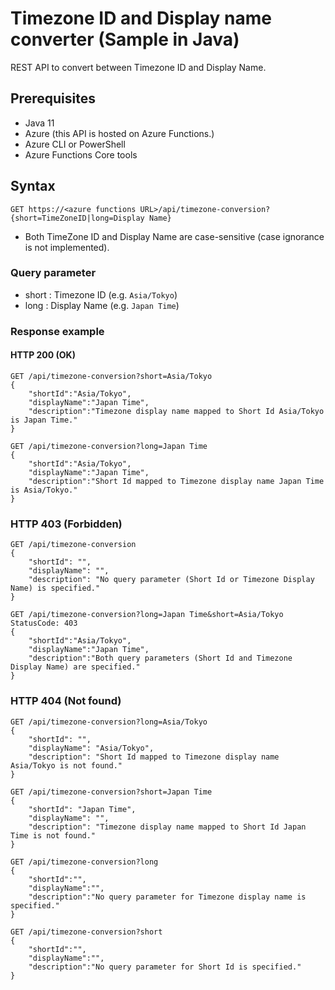 # Timezone ID and Display name converter (Sample in Java)

REST API to convert between Timezone ID and Display Name.

## Prerequisites

- Java 11
- Azure (this API is hosted on Azure Functions.)
- Azure CLI or PowerShell
- Azure Functions Core tools

## Syntax

~~~
GET https://<azure functions URL>/api/timezone-conversion?{short=TimeZoneID|long=Display Name}
~~~

- Both TimeZone ID and Display Name are case-sensitive (case ignorance is not implemented).

### Query parameter

- short : Timezone ID (e.g. `Asia/Tokyo`)
- long  : Display Name (e.g. `Japan Time`)

### Response example

#### HTTP 200 (OK)

```
GET /api/timezone-conversion?short=Asia/Tokyo
{
    "shortId":"Asia/Tokyo",
    "displayName":"Japan Time",
    "description":"Timezone display name mapped to Short Id Asia/Tokyo is Japan Time."
}

GET /api/timezone-conversion?long=Japan Time
{
    "shortId":"Asia/Tokyo",
    "displayName":"Japan Time",
    "description":"Short Id mapped to Timezone display name Japan Time is Asia/Tokyo."
}
```

### HTTP 403 (Forbidden)

```
GET /api/timezone-conversion
{
    "shortId": "",
    "displayName": "",
    "description": "No query parameter (Short Id or Timezone Display Name) is specified."
}

GET /api/timezone-conversion?long=Japan Time&short=Asia/Tokyo
StatusCode: 403
{
    "shortId":"Asia/Tokyo",
    "displayName":"Japan Time",
    "description":"Both query parameters (Short Id and Timezone Display Name) are specified."
}
```

### HTTP 404 (Not found)

```
GET /api/timezone-conversion?long=Asia/Tokyo
{
    "shortId": "",
    "displayName": "Asia/Tokyo",
    "description": "Short Id mapped to Timezone display name Asia/Tokyo is not found."
}

GET /api/timezone-conversion?short=Japan Time
{
    "shortId": "Japan Time",
    "displayName": "",
    "description": "Timezone display name mapped to Short Id Japan Time is not found."
}

GET /api/timezone-conversion?long
{
    "shortId":"",
    "displayName":"",
    "description":"No query parameter for Timezone display name is specified."
}

GET /api/timezone-conversion?short
{
    "shortId":"",
    "displayName":"",
    "description":"No query parameter for Short Id is specified."
}
```